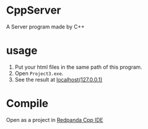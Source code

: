 # CppServer
A Server program made by C++

# usage
1. Put your html files in the same path of this program.
2. Open `Project3.exe`.
3. See the result at [localhost(127.0.0.1)](http://localhost/)

# Compile

Open as a project in [Redpanda Cpp IDE](https://github.com/royqh1979/RedPanda-CPP)
